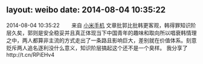 layout: weibo
date: 2014-08-04 10:35:22
---
<meta name="referrer" content="no-referrer" />

2014-08-04 10:35:22  &nbsp;&nbsp;&nbsp;&nbsp;&nbsp;&nbsp; 来自 <a href="http://app.weibo.com/t/feed/22zMnn" rel="nofollow">小米手机</a>
文章批郭比批韩更客观，韩得罪知识阶层久矣，郭则是安全稳妥并且真正体现当下中国青年的趣味和取向所以唱衰韩情理之中，两人都算非主流的方式走出了一条路且影响巨大，差别就在价值体系。刻意贬斥两人追名逐利没什么意义，知识阶层搞起这个还不是一个臭样。 我分享了http://t.cn/RPiEHv4 ​​​

